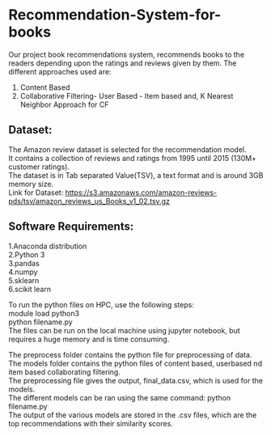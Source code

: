 # Recommendation-System-for-books
Our project book recommendations system, recommends books to the readers depending upon the ratings and reviews given by them.
The different approaches used are:
1. Content Based
2. Collaborative Filtering- User Based
                          - Item based
   and, K Nearest Neighbor Approach for CF
   
## Dataset:

The Amazon review dataset is selected for the recommendation model.\
It contains a collection of reviews and ratings from 1995 until 2015 (130M+ customer ratings).\
The dataset is in Tab separated Value(TSV), a text format and is  around 3GB memory size.\
Link for Dataset:
https://s3.amazonaws.com/amazon-reviews-pds/tsv/amazon_reviews_us_Books_v1_02.tsv.gz


## Software Requirements:
1.Anaconda distribution\
2.Python 3\
3.pandas\
4.numpy\
5.sklearn\
6.scikit learn



To run the python files on HPC, use the following steps:\
module load python3\
python filename.py\
The files can be run on the local machine using jupyter notebook, but requires a huge memory and is time consuming.


The  preprocess folder contains the python file for preprocessing of data.\
The models folder contains the python files of content based, userbased nd item based collaborating filtering.\
The preprocessing file gives the output, final_data.csv, which is used for the models.\
The different models can be ran using the same command: python filename.py\
The output of the various models are stored in the .csv files, which are the top recommendations with their similarity scores.
